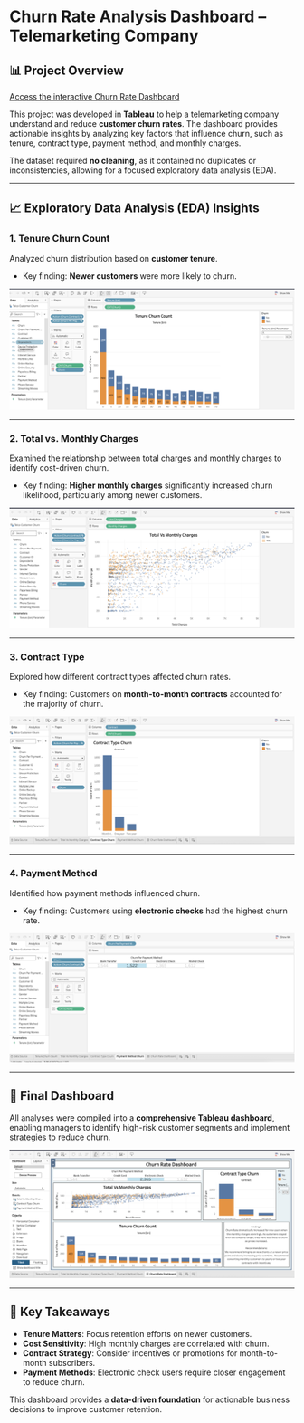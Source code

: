 # Churn Rate Analysis Dashboard – Telemarketing Company

## 📊 Project Overview
[Access the interactive Churn Rate Dashboard](https://public.tableau.com/views/ChurnRateDashboard_17448344122710/ChurnRateDashboard?:language=en-US&:sid=&:redirect=auth&:display_count=n&:origin=viz_share_link)

This project was developed in **Tableau** to help a telemarketing company understand and reduce **customer churn rates**. The dashboard provides actionable insights by analyzing key factors that influence churn, such as tenure, contract type, payment method, and monthly charges.

The dataset required **no cleaning**, as it contained no duplicates or inconsistencies, allowing for a focused exploratory data analysis (EDA).

---

## 📈 Exploratory Data Analysis (EDA) Insights

### 1. Tenure Churn Count
Analyzed churn distribution based on **customer tenure**.  
- Key finding: **Newer customers** were more likely to churn.

![Tenure Churn Count](https://github.com/curlyeje/Elliott_Portfolio/blob/7a0e8e3bd6cb3497b52d6abdd01a0c04db4fd962/Tableau%20Churn%20Rate%20Dashboard/Tenure%20Churn%20Count.png)

---

### 2. Total vs. Monthly Charges
Examined the relationship between total charges and monthly charges to identify cost-driven churn.  
- Key finding: **Higher monthly charges** significantly increased churn likelihood, particularly among newer customers.

![Total vs Monthly Charges](https://github.com/curlyeje/Elliott_Portfolio/blob/9d64fc44e8640cb208bca7b93e2fe8d0475e40fb/Tableau%20Churn%20Rate%20Dashboard/Total%20vs%20Monthly%20Charges.png)

---

### 3. Contract Type
Explored how different contract types affected churn rates.  
- Key finding: Customers on **month-to-month contracts** accounted for the majority of churn.

![Contract Type Churn](https://github.com/curlyeje/Elliott_Portfolio/blob/3a25e89d64fe7674af601cf25d0d6faa240e761c/Tableau%20Churn%20Rate%20Dashboard/Contract%20Type%20Churn.png)

---

### 4. Payment Method
Identified how payment methods influenced churn.  
- Key finding: Customers using **electronic checks** had the highest churn rate.

![Payment Method Churn](https://github.com/curlyeje/Elliott_Portfolio/blob/e1faffaba0448ae5d68a894552abeea2041e933a/Tableau%20Churn%20Rate%20Dashboard/Payment%20Method%20Churn.png)

---

## 📌 Final Dashboard
All analyses were compiled into a **comprehensive Tableau dashboard**, enabling managers to identify high-risk customer segments and implement strategies to reduce churn.  

![Churn Rate Dashboard](https://github.com/curlyeje/Elliott_Portfolio/blob/0475b536ac779f78412cddc3d203586cac9b5d2f/Tableau%20Churn%20Rate%20Dashboard/Churn%20Rate%20Dashboard.png)

---

## 🧠 Key Takeaways
- **Tenure Matters**: Focus retention efforts on newer customers.  
- **Cost Sensitivity**: High monthly charges are correlated with churn.  
- **Contract Strategy**: Consider incentives or promotions for month-to-month subscribers.  
- **Payment Methods**: Electronic check users require closer engagement to reduce churn.  

This dashboard provides a **data-driven foundation** for actionable business decisions to improve customer retention.
